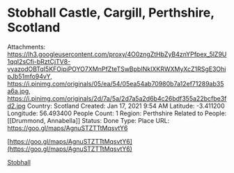 # Stobhall Castle, Cargill, Perthshire, Scotland

Attachments: https://lh3.googleusercontent.com/proxy/4O0zngZtHbZyB4znYPfpex_5lZ9U1qqI2sCfi-bRztCjTV8-vyazodOBTqI5KFOipiPOYO7XMnPfZteTSwBpbINkIXKRWXMyXcZ1RSgE3OhipJb51mfo94vY, https://i.pinimg.com/originals/05/ea/54/05ea54ab70980b7a12ef71289ab35a6a.jpg, https://i.pinimg.com/originals/2d/7a/5a/2d7a5a2d6b4c26bdf355a22bcfbe3fd2.jpg
Country: Scotland
Created: Jan 17, 2021 9:54 AM
Latitude: -3.411200
Longitude: 56.493400
People Count: 1
Region: Perthshire
Related to People: [[Drummond, Annabella]]
Status: Done
Type: Place
URL: https://goo.gl/maps/AgnuSTZTTtMqsvtY6

[https://goo.gl/maps/AgnuSTZTTtMqsvtY6](https://goo.gl/maps/AgnuSTZTTtMqsvtY6)

[Stobhall](https://en.wikipedia.org/wiki/Stobhall)